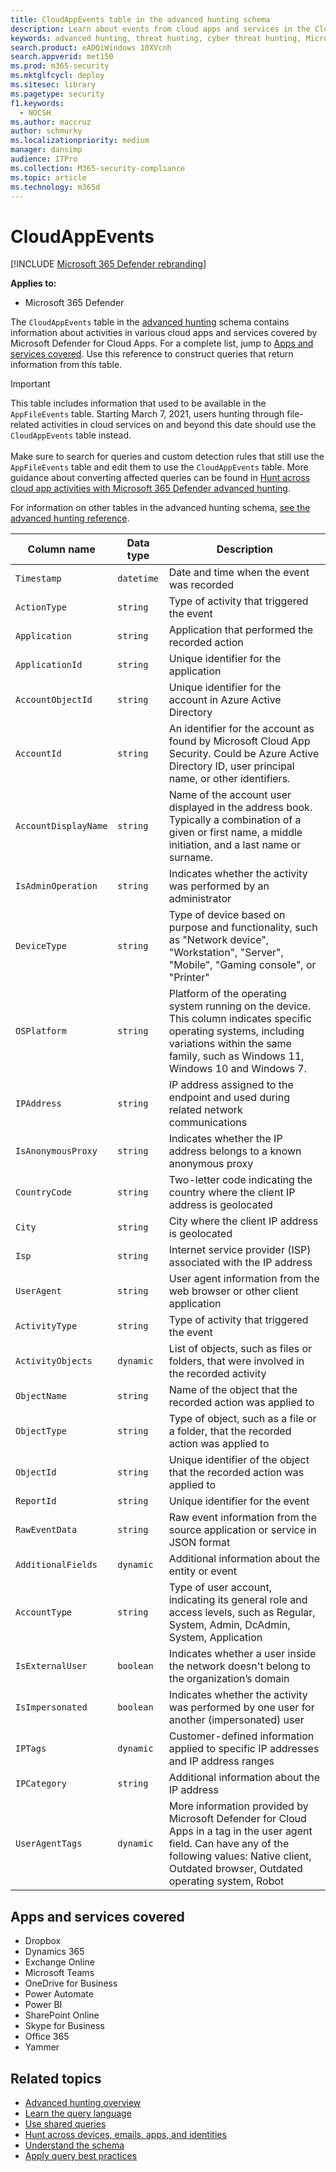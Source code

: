 ```yaml
---
title: CloudAppEvents table in the advanced hunting schema
description: Learn about events from cloud apps and services in the CloudAppEvents table of the advanced hunting schema
keywords: advanced hunting, threat hunting, cyber threat hunting, Microsoft 365 Defender, microsoft 365, m365, search, query, telemetry, schema reference, kusto, table, column, data type, description, CloudAppEvents, Cloud App Security, MCAS
search.product: eADQiWindows 10XVcnh
search.appverid: met150
ms.prod: m365-security
ms.mktglfcycl: deploy
ms.sitesec: library
ms.pagetype: security
f1.keywords: 
  - NOCSH
ms.author: maccruz
author: schmurky
ms.localizationpriority: medium
manager: dansimp
audience: ITPro
ms.collection: M365-security-compliance
ms.topic: article
ms.technology: m365d
---
```


# CloudAppEvents

[!INCLUDE [Microsoft 365 Defender rebranding](../includes/microsoft-defender.md)]


**Applies to:**
- Microsoft 365 Defender



The `CloudAppEvents` table in the [advanced hunting](advanced-hunting-overview.md) schema contains information about activities in various cloud apps and services covered by Microsoft Defender for Cloud Apps. For a complete list, jump to [Apps and services covered](#apps-and-services-covered). Use this reference to construct queries that return information from this table. 

>[!IMPORTANT]
>This table includes information that used to be available in the `AppFileEvents` table. Starting March 7, 2021, users hunting through file-related activities in cloud services on and beyond this date should use the `CloudAppEvents` table instead. <br><br>Make sure to search for queries and custom detection rules that still use the `AppFileEvents` table and edit them to use the `CloudAppEvents` table. More guidance about converting affected queries can be found in [Hunt across cloud app activities with Microsoft 365 Defender advanced hunting](https://techcommunity.microsoft.com/t5/microsoft-365-defender/hunt-across-cloud-app-activities-with-microsoft-365-defender/ba-p/1893857).


For information on other tables in the advanced hunting schema, [see the advanced hunting reference](advanced-hunting-schema-tables.md).

| Column name | Data type | Description |
|-------------|-----------|-------------|
| `Timestamp` | `datetime` | Date and time when the event was recorded |
| `ActionType` | `string` | Type of activity that triggered the event |
| `Application` | `string` | Application that performed the recorded action |
| `ApplicationId` | `string` | Unique identifier for the application |
| `AccountObjectId` | `string` | Unique identifier for the account in Azure Active Directory |
| `AccountId` | `string` | An identifier for the account as found by Microsoft Cloud App Security. Could be Azure Active Directory ID, user principal name, or other identifiers. |
| `AccountDisplayName` | `string` | Name of the account user displayed in the address book. Typically a combination of a given or first name, a middle initiation, and a last name or surname. |
| `IsAdminOperation` | `string` | Indicates whether the activity was performed by an administrator |
| `DeviceType` | `string` | Type of device based on purpose and functionality, such as "Network device", "Workstation", "Server", "Mobile", "Gaming console", or "Printer" | 
| `OSPlatform` | `string` | Platform of the operating system running on the device. This column indicates specific operating systems, including variations within the same family, such as Windows 11, Windows 10 and Windows 7. |
| `IPAddress` | `string` | IP address assigned to the endpoint and used during related network communications |
| `IsAnonymousProxy` | `string` | Indicates whether the IP address belongs to a known anonymous proxy |
| `CountryCode` | `string` | Two-letter code indicating the country where the client IP address is geolocated |
| `City` | `string` | City where the client IP address is geolocated |
| `Isp` | `string` | Internet service provider (ISP) associated with the IP address |
| `UserAgent` | `string` | User agent information from the web browser or other client application |
| `ActivityType` | `string` | Type of activity that triggered the event |
| `ActivityObjects` | `dynamic` | List of objects, such as files or folders, that were involved in the recorded activity |
| `ObjectName` | `string` | Name of the object that the recorded action was applied to |
| `ObjectType` | `string` | Type of object, such as a file or a folder, that the recorded action was applied to |
| `ObjectId` | `string` | Unique identifier of the object that the recorded action was applied to |
| `ReportId` | `string` | Unique identifier for the event |
| `RawEventData` | `string` | Raw event information from the source application or service in JSON format |
| `AdditionalFields` | `dynamic` | Additional information about the entity or event |
| `AccountType` | `string` | Type of user account, indicating its general role and access levels, such as Regular, System, Admin, DcAdmin, System, Application | 
| `IsExternalUser` | `boolean` | Indicates whether a user inside the network doesn't belong to the organization’s domain | 
| `IsImpersonated` | `boolean` | Indicates whether the activity was performed by one user for another (impersonated) user | 
| `IPTags` | `dynamic` | Customer-defined information applied to specific IP addresses and IP address ranges | 
| `IPCategory` | `string` | Additional information about the IP address | 
| `UserAgentTags` | `dynamic` | More information provided by Microsoft Defender for Cloud Apps in a tag in the user agent field. Can have any of the following values: Native client, Outdated browser, Outdated operating system, Robot | 

## Apps and services covered

- Dropbox
- Dynamics 365
- Exchange Online
- Microsoft Teams
- OneDrive for Business
- Power Automate
- Power BI
- SharePoint Online
- Skype for Business
- Office 365
- Yammer 

## Related topics
- [Advanced hunting overview](advanced-hunting-overview.md)
- [Learn the query language](advanced-hunting-query-language.md)
- [Use shared queries](advanced-hunting-shared-queries.md)
- [Hunt across devices, emails, apps, and identities](advanced-hunting-query-emails-devices.md)
- [Understand the schema](advanced-hunting-schema-tables.md)
- [Apply query best practices](advanced-hunting-best-practices.md)

